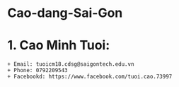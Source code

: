 # Cao-dang-Sai-Gon
# 1. Cao Minh Tuoi:
	+ Email: tuoicm18.cdsg@saigontech.edu.vn
	+ Phone: 0792209543
	+ Facebookd: https://www.facebook.com/tuoi.cao.73997